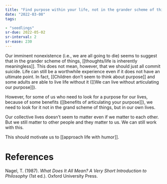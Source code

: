 ```yaml
---
title: "Find purpose within your life, not in the grander scheme of things"
date: "2022-03-08"
tags:

- "seedlings"
sr-due: 2022-05-02
sr-interval: 2
sr-ease: 230
---
```


Our imminent nonexistence (i.e., we are all going to die) seems to suggest that in the grander scheme of things,  [[thoughts/life is inherently meaningless]]. This does not mean, however, that we should just all commit suicide. Life can still be a worthwhile experience even if it does not have an ultimate point. In fact, [[Children don’t seem to think about purpose]] and some adults are able to live life without it ([[We can live without articulating our purpose]]).

However, for some of us who need to look for a purpose for our lives, because of some benefits ([[benefits of articulating your purpose]]), we need to look for it not in the grand scheme of things, but in our own lives.

Our collective lives doesn’t seem to matter even if we matter to each other. But we still matter to other people and they matter to us. We can still work with this.

This should motivate us to [[approach life with humor]].

# References

Nagel, T. (1987). *What Does It All Mean? A Very Short Introduction to Philosophy* (1st ed.). Oxford University Press.